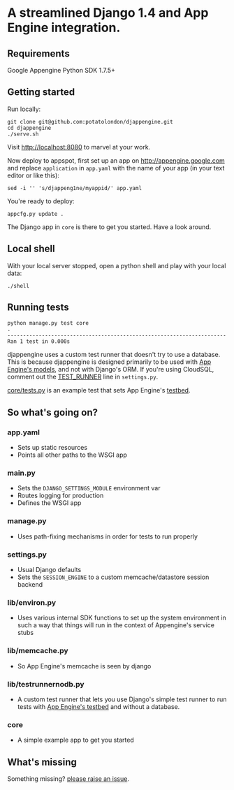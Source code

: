 # A streamlined Django 1.4 and App Engine integration.

## Requirements

Google Appengine Python SDK 1.7.5+

## Getting started

Run locally:

    git clone git@github.com:potatolondon/djappengine.git
    cd djappengine
    ./serve.sh

Visit <http://localhost:8080> to marvel at your work.

Now deploy to appspot, first set up an app on <http://appengine.google.com> and replace `application` in `app.yaml` with the name of your app (in your text editor or like this):

    sed -i '' 's/djappeng1ne/myappid/' app.yaml

You're ready to deploy:

    appcfg.py update .

The Django app in `core` is there to get you started. Have a look around.

## Local shell

With your local server stopped, open a python shell and play with your local data:

    ./shell

## Running tests

    python manage.py test core
    .
    ----------------------------------------------------------------------
    Ran 1 test in 0.000s

djappengine uses a custom test runner that doesn't try to use a database. This is because djappengine is designed primarily to be used with 
[App Engine's models](https://developers.google.com/appengine/docs/python/datastore/datamodeling), and not with Django's ORM. If you're using
CloudSQL, comment out the [TEST_RUNNER](https://github.com/potatolondon/djappengine/blob/master/settings.py#L29) line in `settings.py`.

[core/tests.py](https://github.com/potatolondon/djappengine/blob/master/core/tests.py) is an example test that sets App Engine's 
[testbed](https://developers.google.com/appengine/docs/python/tools/localunittesting).

## So what's going on?

### app.yaml

- Sets up static resources
- Points all other paths to the WSGI app

### main.py

- Sets the `DJANGO_SETTINGS_MODULE` environment var
- Routes logging for production
- Defines the WSGI app

### manage.py

- Uses path-fixing mechanisms in order for tests to run properly

### settings.py

- Usual Django defaults
- Sets the `SESSION_ENGINE` to a custom memcache/datastore session backend

### lib/environ.py

- Uses various internal SDK functions to set up the system environment in such a way that things will run in the context of Appengine's service stubs

### lib/memcache.py

- So App Engine's memcache is seen by django

### lib/testrunnernodb.py

- A custom test runner that lets you use Django's simple test runner to run tests with [App Engine's testbed](https://developers.google.com/appengine/docs/python/tools/localunittesting) and without a database.

### core

- A simple example app to get you started


## What's missing

Something missing? [please raise an issue](https://github.com/potatolondon/djappengine/issues?state=open).
